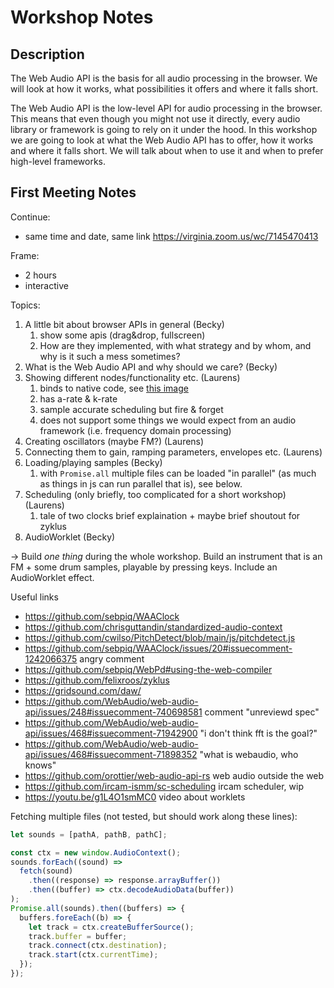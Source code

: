 # Workshop Notes

## Description

The Web Audio API is the basis for all audio processing in the browser. We will look at how it works, what possibilities it offers and where it falls short.

The Web Audio API is the low-level API for audio processing in the browser. This means that even though you might not use it directly, every audio library or framework is going to rely on it under the hood. In this workshop we are going to look at what the Web Audio API has to offer, how it works and where it falls short. We will talk about when to use it and when to prefer high-level frameworks.

## First Meeting Notes

Continue:

- same time and date, same link https://virginia.zoom.us/wc/7145470413

Frame:

- 2 hours
- interactive

Topics:

1. A little bit about browser APIs in general (Becky)
   1. show some apis (drag&drop, fullscreen)
   2. How are they implemented, with what strategy and by whom, and why is it such a mess sometimes?
2. What is the Web Audio API and why should we care? (Becky)
3. Showing different nodes/functionality etc. (Laurens)
   1. binds to native code, see [this image](./assets/threads.png)
   2. has a-rate & k-rate
   3. sample accurate scheduling but fire & forget
   4. does not support some things we would expect from an audio framework (i.e. frequency domain processing)
4. Creating oscillators (maybe FM?) (Laurens)
5. Connecting them to gain, ramping parameters, envelopes etc. (Laurens)
6. Loading/playing samples (Becky)
   1. with `Promise.all` multiple files can be loaded "in parallel" (as much as things in js can run parallel that is), see below.
7. Scheduling (only briefly, too complicated for a short workshop) (Laurens)
   1. tale of two clocks brief explaination + maybe brief shoutout for zyklus
8. AudioWorklet (Becky)

-> Build _one thing_ during the whole workshop. Build an instrument that is an FM + some drum samples, playable by pressing keys. Include an AudioWorklet effect.

Useful links

- https://github.com/sebpiq/WAAClock
- https://github.com/chrisguttandin/standardized-audio-context
- https://github.com/cwilso/PitchDetect/blob/main/js/pitchdetect.js
- https://github.com/sebpiq/WAAClock/issues/20#issuecomment-1242066375 angry comment
- https://github.com/sebpiq/WebPd#using-the-web-compiler
- https://github.com/felixroos/zyklus
- https://gridsound.com/daw/
- https://github.com/WebAudio/web-audio-api/issues/248#issuecomment-740698581 comment "unreviewd spec"
- https://github.com/WebAudio/web-audio-api/issues/468#issuecomment-71942900 "i don't think fft is the goal?"
- https://github.com/WebAudio/web-audio-api/issues/468#issuecomment-71898352 "what is webaudio, who knows"
- https://github.com/orottier/web-audio-api-rs web audio outside the web
- https://github.com/ircam-ismm/sc-scheduling ircam scheduler, wip
- https://youtu.be/g1L4O1smMC0 video about worklets

Fetching multiple files (not tested, but should work along these lines):

```js
let sounds = [pathA, pathB, pathC];

const ctx = new window.AudioContext();
sounds.forEach((sound) =>
  fetch(sound)
    .then((response) => response.arrayBuffer())
    .then((buffer) => ctx.decodeAudioData(buffer))
);
Promise.all(sounds).then((buffers) => {
  buffers.foreEach((b) => {
    let track = ctx.createBufferSource();
    track.buffer = buffer;
    track.connect(ctx.destination);
    track.start(ctx.currentTime);
  });
});
```
